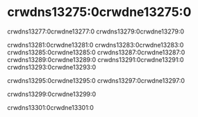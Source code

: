 # crwdns13275:0crwdne13275:0

crwdns13277:0crwdne13277:0 crwdns13279:0crwdne13279:0

crwdns13281:0crwdne13281:0 crwdns13283:0crwdne13283:0 crwdns13285:0crwdne13285:0 crwdns13287:0crwdne13287:0 crwdns13289:0crwdne13289:0 crwdns13291:0crwdne13291:0 crwdns13293:0crwdne13293:0

crwdns13295:0crwdne13295:0 crwdns13297:0crwdne13297:0

crwdns13299:0crwdne13299:0

crwdns13301:0crwdne13301:0
